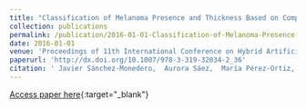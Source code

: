 ```yaml
---
title: "Classification of Melanoma Presence and Thickness Based on Computational Image Analysis"
collection: publications
permalink: /publication/2016-01-01-Classification-of-Melanoma-Presence-and-Thickness-Based-on-Computational-Image-Analysis
date: 2016-01-01
venue: 'Proceedings of 11th International Conference on Hybrid Artificial Intelligent Systems (HAIS2016)'
paperurl: 'http://dx.doi.org/10.1007/978-3-319-32034-2_36'
citation: ' Javier Sánchez-Monedero,  Aurora Sáez,  María Pérez-Ortiz,  Pedro Antonio Gutiérrez,  César Hervás-Martínez, &quot;Classification of Melanoma Presence and Thickness Based on Computational Image Analysis.&quot; Proceedings of 11th International Conference on Hybrid Artificial Intelligent Systems (HAIS2016), Vol. 9648, 2016, pp. 427-438.'
---
```

[Access paper here](http://dx.doi.org/10.1007/978-3-319-32034-2_36){:target="_blank"}
